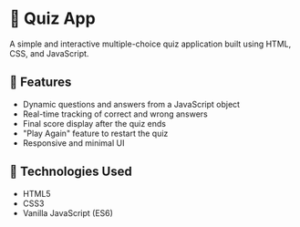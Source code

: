 # 🎯 Quiz App

A simple and interactive multiple-choice quiz application built using HTML, CSS, and JavaScript.

## 🚀 Features

- Dynamic questions and answers from a JavaScript object
- Real-time tracking of correct and wrong answers
- Final score display after the quiz ends
- "Play Again" feature to restart the quiz
- Responsive and minimal UI

## 🧠 Technologies Used

- HTML5
- CSS3
- Vanilla JavaScript (ES6)



